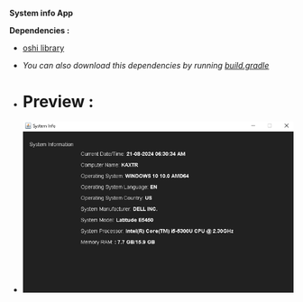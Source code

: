**System info App**

**Dependencies :**
* [oshi library](https://github.com/oshi/oshi)

* *You can also download this dependencies
by running [build.gradle](build.gradle)*

* # Preview :
* ![Preview](src/main/resources/preview.png)